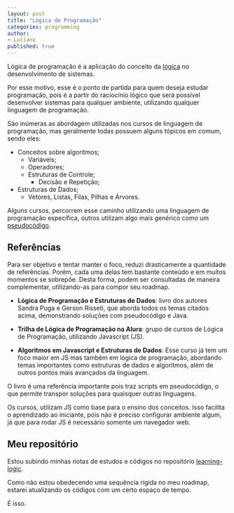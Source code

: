 ```yaml
---
layout: post
title: "Lógica de Programação"
categories: programming
author:
- Luciano
published: true
---
```


Lógica de programação é a aplicação do conceito da 
[lógica](https://en.wikipedia.org/wiki/Logic) no desenvolvimento de sistemas.

Por esse motivo, esse é o ponto de partida para quem deseja estudar programação,
pois é a partir do raciocínio lógico que será possível desenvolver sistemas para 
qualquer ambiente, utilizando qualquer linguagem de programação.

São inúmeras as abordagem utilizadas nos cursos de linguagem de programação, mas
geralmente todas possuem alguns tópicos em comum, sendo eles:

- Conceitos sobre algoritmos;
  - Variáveis;
  - Operadores;
  - Estruturas de Controle;
    - Decisão e Repetição;
- Estruturas de Dados;
  - Vetores, Listas, Filas, Pilhas e Árvores.

Alguns cursos, percorrem esse caminho utilizando uma linguagem de programação
específica, outros utilizam algo mais genérico como um 
[pseudocódigo](https://pt.wikipedia.org/wiki/Pseudoc%C3%B3digo).

## Referências

Para ser objetivo e tentar manter o foco, reduzi drasticamente a quantidade de 
referências. Porém, cada uma delas tem bastante conteúdo e em muitos momentos se
sobrepõe. 
Desta forma, podem ser consultadas de maneira complementar, utilizando-as para
compor seu roadmap.

- **Lógica de Programação e Estruturas de Dados**: livro dos autores Sandra Puga
e Gerson Risseti, que aborda todos os temas citados acima, demonstrando soluções
com pseudocódigo e Java.

- **Trilha de Lógica de Programação na Alura**: grupo de cursos de Lógica de 
Programação, utilizando Javascript (JS).

- **Algoritmos em Javascript e Estruturas de Dados**: Esse curso já tem um foco 
maior em JS mas também em lógica de programação, abordando temas importantes 
como estruturas de dados e algoritmos, além de outros pontos mais avançados da 
linguagem.

O livro é uma referência importante pois traz scripts em pseudocódigo, o que 
permite transpor soluções para quaisquer outras linguagens. 

Os cursos, utilizam JS como base para o ensino dos conceitos. Isso facilita o 
aprendizado ao iniciante, pois não é preciso configurar ambiente algum, já que 
para rodar JS é necessário somente um navegador web.

## Meu repositório

Estou subindo minhas notas de estudos e códigos no repositório 
[learning-logic](https://github.com/learnermap/learning-logic).

Como não estou obedecendo uma sequência rígida no meu roadmap, estarei 
atualizando os códigos com um certo espaço de tempo.

É isso.